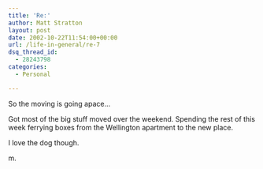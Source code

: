 ```yaml
---
title: 'Re:'
author: Matt Stratton
layout: post
date: 2002-10-22T11:54:00+00:00
url: /life-in-general/re-7
dsq_thread_id:
  - 28243798
categories:
  - Personal

---
```

So the moving is going apace&#8230;

Got most of the big stuff moved over the weekend. Spending the rest of this week ferrying boxes from the Wellington apartment to the new place.

I love the dog though.

m.